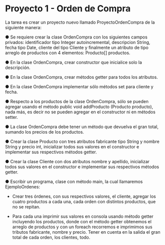 # Proyecto 1 - Orden de Compra

La tarea es crear un proyecto nuevo llamado ProyectoOrdenCompra de la siguiente manera:

● Se requiere crear la clase OrdenCompra con los siguientes campos privados:
identificador tipo Integer autoincremental, descripcion String, fecha tipo Date,
cliente del tipo Cliente y finalmente un atributo de tipo arreglo de productos con
4 elementos: Producto[] productos.

● En la clase OrdenCompra, crear constructor que inicialice solo la descripción.

● En la clase OrdenCompra, crear métodos getter para todos los atributos.

● En la clase OrdenCompra implementar sólo métodos set para cliente y fecha.

● Respecto a los productos de la clase OrdenCompra, sólo se pueden agregar
usando el método public void addProducto (Producto producto), nada más,
es decir no se pueden agregar en el constructor ni en métodos setter.

● La clase OrdenCompra debe tener un método que devuelva el gran total, sumando
los precios de los productos.

● Crear la clase Producto con tres atributos fabricante tipo String y nombre String
y precio int, inicializar todos sus valores en el constructor e implementar sus
respectivos métodos getter.

● Crear la clase Cliente con dos atributos nombre y apellido, inicializar todos sus
valores en el constructor e implementar sus respectivos métodos getter.

● Escribir un programa, clase con método main, la cual llamaremos EjemploOrdenes:

   - Crear tres órdenes, con sus respectivos valores, el cliente, agregar los
     cuatro productos a cada una, cada orden con distintos productos, que no
     se repitan.
        
   - Para cada una imprimir sus valores en consola usando método getter
     incluyendo los productos, donde con el método getter obtenemos el
     arreglo de productos y con un foreach recorremos e imprimimos sus
     tributos fabricante, nombre y precio. Tener en cuenta en la salida el gran
     total de cada orden, los clientes, todo.
